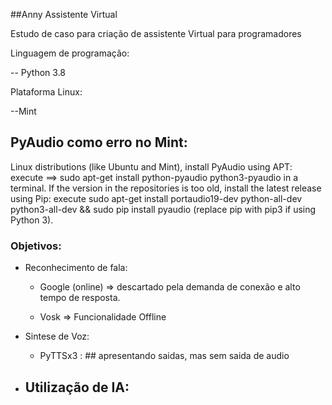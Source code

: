 ##Anny Assistente Virtual

Estudo de caso para criação de assistente Virtual para programadores

Linguagem de programação:

-- Python 3.8 

Plataforma Linux:

 --Mint

## PyAudio como erro no Mint:
Linux distributions (like Ubuntu and Mint), install PyAudio using APT:
     execute ==> sudo apt-get install python-pyaudio python3-pyaudio in a terminal.
If the version in the repositories is too old, install the latest release using Pip: execute sudo apt-get install portaudio19-dev python-all-dev python3-all-dev && sudo pip install pyaudio (replace pip with pip3 if using Python 3).


### Objetivos: 
- Reconhecimento de fala: 
    - Google (online) => descartado pela demanda de conexão e alto tempo de resposta. 

    - Vosk => Funcionalidade Offline

- Sintese de Voz:
    - PyTTSx3 
        : ## apresentando saidas, mas sem saida de audio

- Utilização de IA:
    -